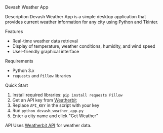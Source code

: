  Devash Weather App

 Description
Devash Weather App is a simple desktop application that provides current weather information for any city using Python and Tkinter.

 Features
- Real-time weather data retrieval
- Display of temperature, weather conditions, humidity, and wind speed
- User-friendly graphical interface

 Requirements
- Python 3.x
- `requests` and `Pillow` libraries

 Quick Start
1. Install required libraries: `pip install requests Pillow`
2. Get an API key from [Weatherbit](https://www.weatherbit.io/)
3. Replace `API_KEY` in the script with your key
4. Run `python devash_weather_app.py`
5. Enter a city name and click "Get Weather"

 API
Uses [Weatherbit API](https://www.weatherbit.io/api) for weather data.

